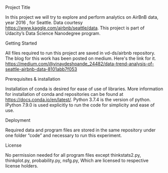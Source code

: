 Project Title

In this project we will try to explore and perform analytics on AirBnB data, year 2016 , for Seattle. Data courtesy https://www.kaggle.com/airbnb/seattle/data. This project is part of Udacity’s Data Science Nanodegree program.

Getting Started

All files required to run this project are saved in vd-ds/airbnb  repository.
The blog for this work has been posted on medium. Here's the link for it.
https://medium.com/@vinaydeshpande_24482/data-trend-analysis-of-seattle-airbnb-data-8101abb7f053

Prerequisites & installation

Installation of conda is desired for ease of use of libraries. More information for installation of conda and repositories can be found at https://docs.conda.io/en/latest/. Python 3.7.4 is the version of python. IPython 7.9.0 is used explicitly to run the code for simplicity and ease of use.

Deployment

Required data and program files are stored in the same repository under one folder “code” and necessary to run this experiment.

License

No permission needed for all program files except thinkstats2.py, thinkplot.py, probability.py, nsfg.py, Which are licensed to respective license holders.

